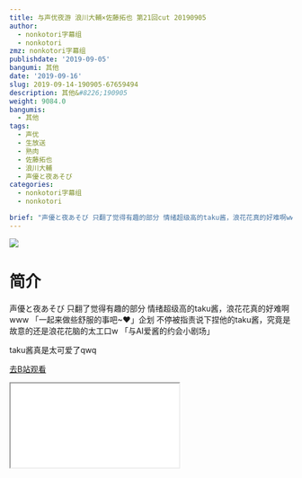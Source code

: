 ```yaml
---
title: 与声优夜游 浪川大輔×佐藤拓也 第21回cut 20190905
author:
  - nonkotori字幕组
  - nonkotori
zmz: nonkotori字幕组
publishdate: '2019-09-05'
bangumi: 其他
date: '2019-09-16'
slug: 2019-09-14-190905-67659494
description: 其他&#8226;190905
weight: 9084.0
bangumis:
  - 其他
tags:
  - 声优
  - 生放送
  - 熟肉
  - 佐藤拓也
  - 浪川大輔
  - 声優と夜あそび
categories:
  - nonkotori字幕组
  - nonkotori

brief: "声優と夜あそび 只翻了觉得有趣的部分 情绪超级高的taku酱，浪花花真的好难啊www 「一起来做些舒服的事吧~❤」企划 不停被指责说下捏他的taku酱，究竟是故意的还是浪花花脑的太工口w 「与AI爱酱的约会小剧场」 taku酱真是太可爱了qwq"
---
```

![](https://raw.githubusercontent.com/tcgriffith/owaraisite/master/static/tmpimg/7d19c5c04230a5d550a1922055d3232c42d4f7b3.jpg.480.jpg)
# 简介  
声優と夜あそび
只翻了觉得有趣的部分
情绪超级高的taku酱，浪花花真的好难啊www
「一起来做些舒服的事吧~❤」企划
不停被指责说下捏他的taku酱，究竟是故意的还是浪花花脑的太工口w
「与AI爱酱的约会小剧场」


taku酱真是太可爱了qwq  

[去B站观看](https://www.bilibili.com/video/av67659494/)
<div class ="resp-container"><iframe class="testiframe" src="//player.bilibili.com/player.html?aid=67659494"", scrolling="no", allowfullscreen="true" > </iframe></div> 

